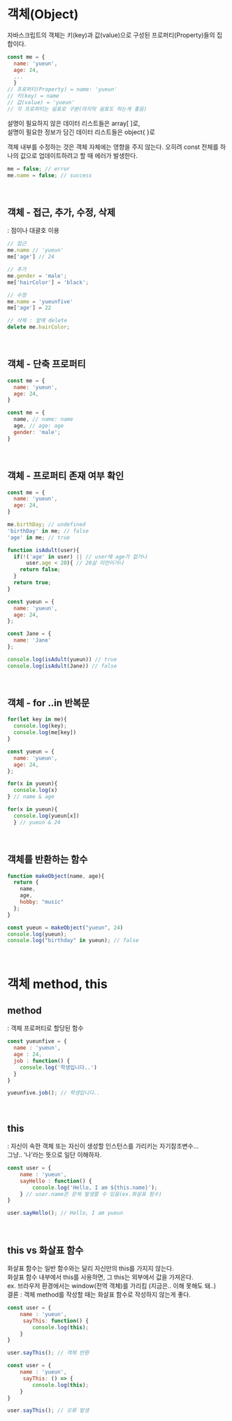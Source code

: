 # 객체(Object)
자바스크립트의 객체는 키(key)과 값(value)으로 구성된 프로퍼티(Property)들의 집합이다.

  ```javascript
  const me = {
    name: 'yueun',
    age: 24,
    ...
    } 
  // 프로퍼티(Property) = name: 'yueun'
  // 키(key) = name
  // 값(value) = 'yueun'
  // 각 프로퍼티는 쉼표로 구분(마지막 쉼표도 하는게 좋음)
  ```
  
설명이 필요하지 않은 데이터 리스트들은 array[ ]로,  
설명이 필요한 정보가 담긴 데이터 리스트들은 object{ }로

객체 내부를 수정하는 것은 객체 자체에는 영향을 주지 않는다. 오히려 const 전체를 하나의 값으로 업데이트하려고 할 때 에러가 발생한다.

  ```javascript
  me = false; // error
  me.name = false; // success
  ```

<br>

## 객체 - 접근, 추가, 수정, 삭제 
: 점이나 대괄호 이용

  ```javascript
  // 접근 
  me.name // 'yueun'
  me['age'] // 24

  // 추가 
  me.gender = 'male';
  me['hairColor'] = 'black';

  // 수정 
  me.name = 'yueunfive'
  me['age'] = 22

  // 삭제 : 앞에 delete
  delete me.hairColor;
  ```
  <br>

## 객체 - 단축 프로퍼티

  ```javascript
  const me = {
    name: 'yueun',
    age: 24,
  }

  const me = {
    name, // name: name
    age, // age: age 
    gender: 'male';
  }
  ```
  <br>

## 객체 - 프로퍼티 존재 여부 확인

  ```javascript
  const me = {
    name: 'yueun',
    age: 24,
  }

  me.birthDay; // undefined
  'birthDay' in me; // false
  'age' in me; // true
  ```
  ```javascript
  function isAdult(user){
    if(!('age' in user) || // user에 age가 없거나
        user.age < 20){ // 20살 미만이거나
      return false;
    }
    return true;
  }

  const yueun = {
    name: 'yueun',
    age: 24,
  };

  const Jane = {
    name: 'Jane'
  };

  console.log(isAdult(yueun)) // true
  console.log(isAdult(Jane)) // false
  ```
  <br>

## 객체 - for ..in 반복문

  ```javascript
  for(let key in me){
    console.log(key);
    console.log(me[key])
  }
  ```
  ```javascript
  const yueun = {
    name: 'yueun',
    age: 24,
  };

  for(x in yueun){
    console.log(x)
  } // name & age

  for(x in yueun){
    console.log(yueun[x])
    } // yueun & 24
  ```
  <br>

## 객체를 반환하는 함수

  ```javascript
  function makeObject(name, age){
    return {
      name,
      age,
      hobby: "music"
    };
  }

  const yueun = makeObject("yueun", 24)
  console.log(yueun);
  console.log("birthday" in yueun); // false
  ```
  <br>
  
# 객체 method, this

## method 
: 객체 프로퍼티로 할당된 함수

  ```javascript
  const yueunfive = {
    name : 'yueun',
    age : 24,
    job : function() {
      console.log('학생입니다..')
    }
  }

  yueunfive.job(); // 학생입니다..
  ```
  <br>

## this 
: 자신이 속한 객체 또는 자신이 생성할 인스턴스를 가리키는 자기참조변수…  
그냥.. ‘나’라는 뜻으로 일단 이해하자.

```javascript
const user = {
	name : 'yueun',
	sayHello : function() {
		console.log('Hello, I am ${this.name}');
	} // user.name은 문제 발생할 수 있음(ex.화살표 함수)
}

user.sayHello(); // Hello, I am yueun
```
<br>

## this vs 화살표 함수
화살표 함수는 일반 함수와는 달리 자신만의 this를 가지지 않는다.  
화살표 함수 내부에서 this를 사용하면, 그 this는 외부에서 값을 가져온다.  
ex. 브라우저 환경에서는 window(전역 객체)를 가리킴 (지금은.. 이해 못해도 돼..)  
결론 : 객체 method를 작성할 때는 화살표 함수로 작성하지 않는게 좋다.

```javascript
const user = {
	name : 'yueun',
	 sayThis: function() {
		console.log(this);
	} 
}

user.sayThis(); // 객체 반환
```
```jsx
const user = {
	name : 'yueun',
	 sayThis: () => {
		console.log(this);
	} 
}

user.sayThis(); // 오류 발생
```